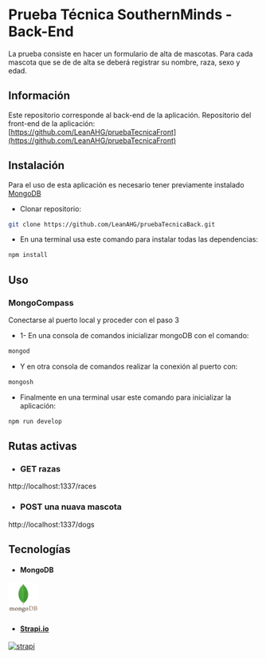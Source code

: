 # Prueba Técnica SouthernMinds - Back-End

La prueba consiste en hacer un formulario de alta de mascotas. Para cada mascota que se de de alta se deberá registrar su nombre, raza, sexo y edad.

## Información
Este repositorio corresponde al back-end de la aplicación.
Repositorio del front-end de la aplicación: [https://github.com/LeanAHG/pruebaTecnicaFront](https://github.com/LeanAHG/pruebaTecnicaFront)

## Instalación
Para el uso de esta aplicación es necesario tener previamente instalado [MongoDB](https://www.mongodb.com/)

- Clonar repositorio: 
```bash
git clone https://github.com/LeanAHG/pruebaTecnicaBack.git
```
- En una terminal usa este comando para instalar todas las dependencias:
```bash
npm install
```
## Uso

### MongoCompass
Conectarse al puerto local y proceder con el paso 3
- 1- En una consola de comandos inicializar mongoDB con el comando:
 ```cmd
mongod
```
- Y en otra consola de comandos realizar la conexión al puerto con: 
 ```cmd
mongosh
```
- Finalmente en una terminal usar este comando para inicializar la aplicación:
```bash
npm run develop
```
## Rutas activas
- ### GET razas
http://localhost:1337/races

- ### POST una nuava mascota
http://localhost:1337/dogs

## Tecnologías
- #### MongoDB
<p align = "left"> <a href="https://www.mongodb.com/" target="_blank" rel="noreferrer"> <img src = "https://raw.githubusercontent.com/devicons/devicon/master/icons/mongodb/mongodb-original-wordmark.svg" alt = "mongodb" width = "60" height = "60" /> </ a > </p>


- #### Strapi.io
<p align = "left"> <a href="https://strapi.io/" target="_blank" rel="noreferrer"> <img src = "https://strapi.io/assets/strapi-logo-light.svg" alt = "strapi" width = "70" height = "70" /> </ a > </p>
